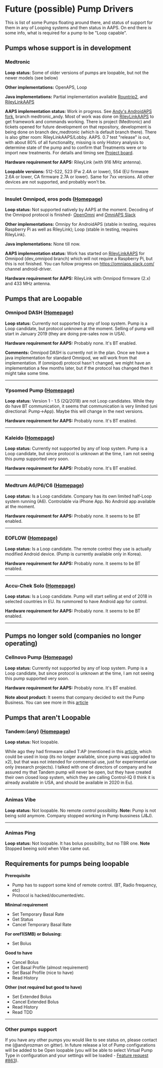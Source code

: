 # Future (possible) Pump Drivers

This is list of some Pumps floating around there, and status of support for them in any of Looping systems and then status in AAPS. On end there is some info, what is required for a pump to be "Loop capable".

## Pumps whose support is in development

### Medtronic

**Loop status:** Some of older versions of pumps are loopable, but not the newer models (see below)

**Other implementations:** OpenAPS, Loop

**Java implementations:** Partial implementation available [Rountrip2](https://github.com/TC2013/Roundtrip2), and [RileyLinkAAPS](https://github.com/andyrozman/RileyLinkAAPS)

**AAPS implementation status:** Work in progress. See [Andy's AndroidAPS fork](https://github.com/andyrozman/AndroidAPS), branch medtronic_andy. Most of work was done on [RileyLinkAAPS](https://github.com/andyrozman/RileyLinkAAPS) to get framework and commands working. There is project (Medtronic) and tickets opened for future development on that repository, development is being done on branch dev_medtronic (which is default branch there). There is also gitter room: RileyLinkAAPS/Lobby. AAPS. 0.7 test "release" is out, with about 80% of all functionality, missing is only History analysis to determine state of the pump and to confirm that Treatments were or to import new treatments. For details and timing see [Project board](https://github.com/andyrozman/RileyLinkAAPS/projects/1).

**Hardware requirement for AAPS:** RileyLink (with 916 MHz antenna).

**Loopable versions:** 512-522, 523 (Fw 2.4A or lower), 554 (EU firmware 2.6A or lower, CA firmware 2.7A or lower). Same for 7xx versions. All other devices are not supported, and probably won't be.

* * *

### Insulet Omnipod, eros pods ([Homepage](https://www.myomnipod.com/en-gb/about/how-to-use))

**Loop status:** Not supported natively by AAPS at the moment. Decoding of the Omnipod protocol is finished- [OpenOmni](http://www.openomni.org/) and [OmniAPS Slack](https://omniaps.slack.com/)

**Other implementations:** Omnipy for AndroidAPS (stable in testing, requires Raspberry Pi as well as RileyLink); Loop (stable in testing, requires RileyLink).

**Java implementations:** None till now.

**AAPS implementation status:** Work has started on [RileyLinkAAPS](https://github.com/ktomy/RileyLinkAAPS) for Omnipod (dev_omnipod branch) which will not require a Raspberry Pi, but this is not finished. You can follow progress on https://omniaps.slack.com/ channel android-driver.

**Hardware requirement for AAPS:** RileyLink with Omnipod firmware (2.x) and 433 MHz antenna.

## Pumps that are Loopable

### Omnipod DASH ([Homepage](https://www.myomnipod.com/DASH_FAQs))

**Loop status:** Currently not supported by any of loop system. Pump is a Loop candidate, but protocol unknown at the moment. Selling of pump will start in January 2019 (they are doing pre-sales now in USA).

**Hardware requirement for AAPS:** Probably none. It's BT enabled.

**Comments:** Omnipod DASH is currently not in the plan. Once we have a java implementation for standard Omnipod, we will work from that implementation. If (omnipod) protocol hasn't changed, we might have an implementation a few months later, but if the protocol has changed then it might take some time.

* * *

### Ypsomed Pump ([Homepage](https://www.ypsomed.com/en/diabetes-care-mylife.html))

**Loop status:** Version 1 - 1.5 (2Q/2018) are not Loop candidates. While they do have BT communication, it seems that communication is very limited (uni directional: Pump->App). Maybe this will change in the next versions.

**Hardware requirement for AAPS:** Probably none. It's BT enabled.

* * *

### Kaleido ([Homepage](https://www.hellokaleido.com/))

**Loop status:** Currently not supported by any of loop system. Pump is a Loop candidate, but since protocol is unknown at the time, I am not seeing this pump supported very soon.

**Hardware requirement for AAPS:** Probably none. It's BT enabled.

* * *

### Medtrum A6/P6/C6 ([Homepage](http://www.medtrum.com/P6.html))

**Loop status:** Is a Loop candidate. Company has its own limited half-Loop system running (A6). Controlable via iPhone App. No Android app available at the moment.

**Hardware requirement for AAPS:** Probably none. It seems to be BT enabled.

* * *

### EOFLOW ([Homepage](http://www.eoflow.com/eng/main/main.html))

**Loop status:** Is a Loop candidate. The remote control they use is actually modified Android device. (Pump is currently available only in Korea).

**Hardware requirement for AAPS:** Probably none. It seems to be BT enabled.

* * *

### Accu-Chek Solo ([Homepage](https://www.roche.com/media/releases/med-cor-2018-07-23.htm))

**Loop status:** Is a Loop candidate. Pump will start selling at end of 2018 in selected countries in EU. Its rummored to have Android app for control.

**Hardware requirement for AAPS:** Probably none. It seems to be BT enabled.

* * *

## Pumps no longer sold (companies no longer operating)

### Cellnovo Pump ([Homepage](https://www.cellnovo.com/en/homepage))

**Loop status:** Currently not supported by any of loop system. Pump is a Loop candidate, but since protocol is unknown at the time, I am not seeing this pump supported very soon.

**Hardware requirement for AAPS:** Probably none. It's BT enabled.

**Note about product:** It seems that company decided to exit the Pump Business. You can see more in this [article](https://diabetogenic.wordpress.com/2019/04/01/and-then-cellnovo-disappeared/?fbclid=IwAR12Ow6gVbEOuD1zw7aNjBwqj5_aPkPipteHY1VHBvT3mchlH2y7Us6ZeAU)

## Pumps that aren't Loopable

### Tandem:(any) ([Homepage](https://www.tandemdiabetes.com/))

**Loop status:** Not loopable.

While ago they had firmware called T:AP (mentioned in this [article](https://www.liebertpub.com/doi/full/10.1089/dia.2018.0278?url_ver=Z39.88-2003&rfr_id=ori%3Arid%3Acrossref.org&rfr_dat=cr_pub%3Dpubmed&), which could be used in loop (its no longer available, since pump was upgraded to x2), but that was not intended for commercial use, just for experimental use only (research projects). I talked with one of directors of company and he assured my that Tandem pump will never be open, but they have created their own closed loop system, which they are calling Control-IQ (I think it is already available in USA, and should be available in 2020 in Eu).

* * *

### Animas Vibe

**Loop status:** Not loopable. No remote control possibility. **Note:** Pump is not being sold anymore. Company stopped working in Pump bussiness (J&J).

* * *

### Animas Ping

**Loop status:** Not loopable. It has bolus possibility, but no TBR one. **Note** Stopped beeing sold when Vibe came out.

## Requirements for pumps being loopable

**Prerequisite**

- Pump has to support some kind of remote control. (BT, Radio frequency, etc)
- Protocol is hacked/documented/etc.

**Minimal requirement**

- Set Temporary Basal Rate
- Get Status
- Cancel Temporary Basal Rate

**For oref1(SMB) or Bolusing:**

- Set Bolus

**Good to have**

- Cancel Bolus
- Get Basal Profile (almost requirement)
- Set Basal Profile (nice to have)
- Read History 

**Other (not required but good to have)**

- Set Extended Bolus
- Cancel Extended Bolus
- Read History
- Read TDD

* * *

### Other pumps support

If you have any other pumps you would like to see status on, please contact me (@andyrozman on gitter). In future release a lot of Pump configurations will be added to be Open loopable (you will be able to select Virtual Pump Type in configuration and your settings will be loaded - [Feature request #863](https://github.com/MilosKozak/AndroidAPS/issues/863)).